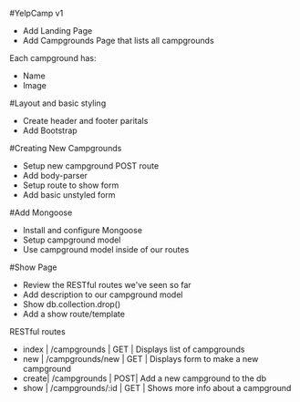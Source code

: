 #YelpCamp v1

* Add Landing Page
* Add Campgrounds Page that lists all campgrounds

Each campground has:
* Name
* Image

#Layout and basic styling
* Create header and footer paritals
* Add Bootstrap

#Creating New Campgrounds
* Setup new campground POST route
* Add body-parser
* Setup route to show form 
* Add basic unstyled form

#Add Mongoose
* Install and configure Mongoose
* Setup campground model
* Use campground model inside of our routes

#Show Page
* Review the RESTful routes we've seen so far
* Add description to our campground model
* Show db.collection.drop()
* Add a show route/template

RESTful routes
* index | /campgrounds | GET | Displays list of campgrounds
* new   | /campgrounds/new | GET | Displays form to make a new campground
* create| /campgrounds | POST| Add a new campground to the db
* show  | /campgrounds/:id | GET | Shows more info about a campground    